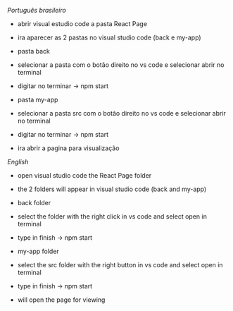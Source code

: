 *Português brasileiro*

- abrir visual estudio code a pasta React Page
- ira aparecer as 2 pastas no visual studio code (back e my-app)

- pasta back
- selecionar a pasta com o botão direito no vs code e selecionar abrir no terminal
- digitar no terminar -> npm start

- pasta my-app
- selecionar a pasta src com o botão direito no vs code e selecionar abrir no terminal
- digitar no terminar -> npm start
- ira abrir a pagina para visualização

 *English*

- open visual studio code the React Page folder
- the 2 folders will appear in visual studio code (back and my-app)

- back folder
- select the folder with the right click in vs code and select open in terminal
- type in finish -> npm start

- my-app folder
- select the src folder with the right button in vs code and select open in terminal
- type in finish -> npm start
- will open the page for viewing
